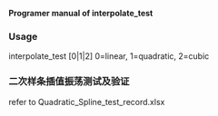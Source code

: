 **Programer manual of interpolate_test**

### Usage
interpolate_test [0|1|2]
     0=linear, 1=quadratic, 2=cubic


### 二次样条插值振荡测试及验证
refer to Quadratic_Spline_test_record.xlsx


